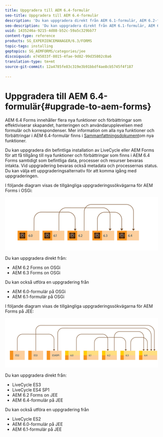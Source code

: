 ```yaml
---
title: Uppgradera till AEM 6.4-formulär
seo-title: Uppgradera till AEM 6.4-formulär
description: 'Du kan uppgradera direkt från AEM 6.1-formulär, AEM 6.2-formulär och LiveCycle ES4 SP1 till AEM 6.3-formulär. '
seo-description: 'Du kan uppgradera direkt från AEM 6.1-formulär, AEM 6.2-formulär och LiveCycle ES4 SP1 till AEM 6.3-formulär. '
uuid: 1435246a-9215-4d88-b52c-59a5c329bb77
content-type: reference
products: SG_EXPERIENCEMANAGER/6.3/FORMS
topic-tags: installing
geptopics: SG_AEMFORMS/categories/jee
discoiquuid: e745033f-8015-4fae-9d82-99d35802c0a6
translation-type: tm+mt
source-git-commit: 12a4785fe83c319e3b91bbdf4ae8cb5745f4f187

---
```



# Uppgradera till AEM 6.4-formulär{#upgrade-to-aem-forms}

AEM 6.4 Forms innehåller flera nya funktioner och förbättringar som effektiviserar skapandet, hanteringen och användarupplevelsen med formulär och korrespondenser. Mer information om alla nya funktioner och förbättringar i AEM 6.4-formulär finns i [Sammanfattningsdokument](/help/forms/using/whats-new.md)om nya funktioner.

Du kan uppgradera din befintliga installation av LiveCycle eller AEM Forms för att få tillgång till nya funktioner och förbättringar som finns i AEM 6.4 Forms samtidigt som befintliga data, processer och resurser bevaras intakta. Vid uppgradering bevaras också metadata och processernas status. Du kan välja ett uppgraderingsalternativ för att komma igång med uppgraderingen.

I följande diagram visas de tillgängliga uppgraderingssökvägarna för AEM Forms i OSGi:

![](do-not-localize/osgi-upgrade.png)

Du kan uppgradera direkt från:

* AEM 6.2 Forms on OSGi
* AEM 6.3 Forms on OSGi

Du kan också utföra en uppgradering från

* AEM 6.0-formulär på OSGi
* AEM 6.1-formulär på OSGi

I följande diagram visas de tillgängliga uppgraderingssökvägarna för AEM Forms på JEE:

![](do-not-localize/jee-upgrade-6-4.png)

Du kan uppgradera direkt från:

* LiveCycle ES3
* LiveCycle ES4 SP1
* AEM 6.2 Forms on JEE
* AEM 6.4-formulär på JEE

Du kan också utföra en uppgradering från

* LiveCycle ES2
* AEM 6.0-formulär på JEE
* AEM 6.1-formulär på JEE